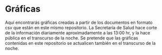 # Gráficas

Aquí encontrarás gráficas creadas a partir de los documentos en formato csv que están en este mismo repositorio. La Secretaría de Salud hace corte de la información diariamente aproximadamente a las 13:00 hr, y la hace pública en el transcurso de la noche. Se pretende que las gráficas contenidas en este repositorio se actualicen también en el transcurso de la noche.
